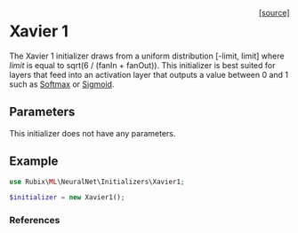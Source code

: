 <span style="float:right;"><a href="https://github.com/RubixML/ML/blob/master/src/NeuralNet/Initializers/Xavier1.php">[source]</a></span>

# Xavier 1
The Xavier 1 initializer draws from a uniform distribution [-limit, limit] where *limit* is equal to sqrt(6 / (fanIn + fanOut)). This initializer is best suited for layers that feed into an activation layer that outputs a value between 0 and 1 such as [Softmax](../activation-functions/softmax.md) or [Sigmoid](../activation-functions/sigmoid.md).

## Parameters
This initializer does not have any parameters.

## Example
```php
use Rubix\ML\NeuralNet\Initializers\Xavier1;

$initializer = new Xavier1();
```

### References
[^1]: X. Glorot et al. (2010). Understanding the Difficulty of Training Deep Feedforward Neural Networks.